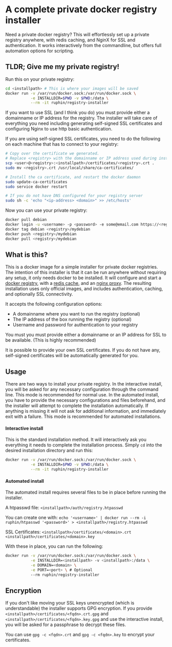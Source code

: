 A complete private docker registry installer
============================================

Need a private docker registry? This will effortlessly set up a private registry anywhere, with redis caching, and NginX for SSL and authentication. It works interactively from the commandline, but offers full automation options for scripting.


TLDR; Give me my private registry!
----------------------------------

Run this on your private registry:

```bash
cd <installpath> # This is where your images will be saved
docker run -v /var/run/docker.sock:/var/run/docker.sock \
           -e INSTALLDIR=$PWD -v $PWD:/data \
           --rm -it ruphin/registry-installer
```

If you want to use SSL (and I think you do) you must provide either a domainname or IP address for the registry. The installer will take care of everything you need including generating self-signed SSL certificates and configuring Nginx to use http basic authentication.

If you are using self-signed SSL certificates, you need to do the following on each machine that has to connect to your registry:

```bash
# Copy over the certificate we generated. 
# Replace <registry> with the domainname or IP address used during installation.
scp <user>@<registry>:<installpath>/certificates/<registry>.crt .
sudo mv <registry>.crt /usr/local/share/ca-certificates/

# Install the ca certificate, and restart the docker daemon
sudo update-ca-certificates
sudo service docker restart

# If you do not have DNS configured for your registry server
sudo sh -c 'echo "<ip-address> <domain>" >> /etc/hosts'
```

Now you can use your private registry:

```bash
docker pull debian
docker login -u <username> -p <password> -e some@email.com https://<registry>
docker tag debian <registry>/mydebian
docker push <registry>/mydebian
docker pull <registry>/mydebian
```


What is this?
-------------

This is a docker image for a simple installer for private docker registries. The intention of this installer is that it can be run anywhere without requiring any setup, it only needs docker to be installed. It will configure and start a [docker registry](https://registry.hub.docker.com/_/registry/), with a [redis cache](https://registry.hub.docker.com/_/redis/), and an [nginx proxy](https://registry.hub.docker.com/u/library/nginx/). The resulting installation uses only official images, and includes authentication, caching, and optionally SSL connectivity.

It accepts the following configuration options:

- A domainname where you want to run the registry (optional)
- The IP address of the box running the registry (optional)
- Username and password for authentication to your registry

You must you must provide either a domainname or an IP address for SSL to be available. (This is highly recommended)

It is possible to provide your own SSL certificates. If you do not have any, self-signed certificates will be automatically generated for you. 


Usage
-----

There are two ways to install your private registry. In the interactive install, you will be asked for any necessary configuration through the command line. This mode is recommended for normal use. In the automated install, you have to provide the necessary configurations and files beforehand, and the installer will attempt to complete the installation automatically. If anything is missing it will not ask for additional information, and immediately exit with a failure. This mode is recommended for automated installations.

#### Interactive install

This is the standard installation method. It will interactively ask you everything it needs to complete the installation process. Simply `cd` into the desired installation directory and run this:

```bash
docker run -v /var/run/docker.sock:/var/run/docker.sock \
           -e INSTALLDIR=$PWD -v $PWD:/data \
           --rm -it ruphin/registry-installer
```

#### Automated install

The automated install requires several files to be in place before running the installer.

A htpasswd file:
`<installpath>/auth/registry.htpasswd`

You can create one with:
`echo '<username>' | docker run --rm -i ruphin/htpasswd '<password>' > <installpath>/registry.htpasswd`

SSL Certificates: 
`<installpath>/certificates/<domain>.crt`
`<installpath>/certificates/<domain>.key`

With these in place, you can run the following:

```bash
docker run -v /var/run/docker.sock:/var/run/docker.sock \
           -e INSTALLDIR=<installpath> -v <installpath>:/data \
           -e DOMAIN=<domain> \
           -e PORT=<port> \ # Optional
           --rm ruphin/registry-installer
```


Encryption
----------

If you don't like moving your SSL keys unencrypted (which is understandable) the installer supports GPG encryption. If you provide `<installpath>/certificates/<fqdn>.crt.gpg` and `<installpath>/certificates/<fqdn>.key.gpg` and use the interactive install, you will be asked for a passphrase to decrypt these files.

You can use `gpg -c <fqdn>.crt` and `gpg -c <fqdn>.key` to encrypt your certificates.
